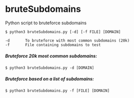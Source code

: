 # bruteSubdomains
Python script to bruteforce subdomains

    $ python3 bruteSubdomains.py [-d] [-f FILE] [DOMAIN]
    
    -d       To bruteforce with most common subdomains (20k)
    -f       File containing subdomains to test


##### Bruteforce 20k most common subdomains:
    $ python3 bruteSubdomains.py -d [DOMAIN]

##### Bruteforce based on a list of subdomains:
    $ python3 bruteSubdomains.py -f [FILE] [DOMAIN]
